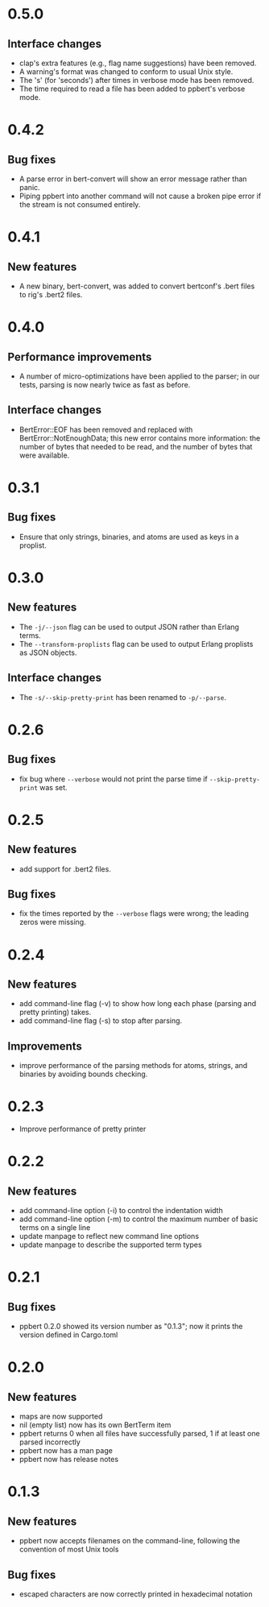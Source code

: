 0.5.0
=====

Interface changes
-----------------

- clap's extra features (e.g., flag name suggestions) have been removed.
- A warning's format was changed to conform to usual Unix style.
- The 's' (for 'seconds') after times in verbose mode has been removed.
- The time required to read a file has been added to ppbert's verbose mode.


0.4.2
=====

Bug fixes
---------

- A parse error in bert-convert will show an error message rather than
  panic.
- Piping ppbert into another command will not cause a broken pipe
  error if the stream is not consumed entirely.


0.4.1
=====

New features
------------

- A new binary, bert-convert, was added to convert bertconf's .bert
  files to rig's .bert2 files.


0.4.0
=====

Performance improvements
------------------------

- A number of micro-optimizations have been applied to the parser; in
  our tests, parsing is now nearly twice as fast as before.

Interface changes
-----------------

- BertError::EOF has been removed and replaced with
  BertError::NotEnoughData; this new error contains more information:
  the number of bytes that needed to be read, and the number of bytes
  that were available.


0.3.1
=====

Bug fixes
---------

- Ensure that only strings, binaries, and atoms are used as keys in a proplist.

0.3.0
=====

New features
------------

- The `-j/--json` flag can be used to output JSON rather than Erlang terms.
- The `--transform-proplists` flag can be used to output Erlang proplists
  as JSON objects.

Interface changes
-----------------

- The `-s/--skip-pretty-print` has been renamed to `-p/--parse`.


0.2.6
=====

Bug fixes
---------

- fix bug where `--verbose` would not print the parse time if
  `--skip-pretty-print` was set.


0.2.5
=====

New features
------------

- add support for .bert2 files.

Bug fixes
---------

- fix the times reported by the `--verbose` flags were wrong; the
  leading zeros were missing.


0.2.4
=====

New features
------------

- add command-line flag (-v) to show how long each phase
  (parsing and pretty printing) takes.
- add command-line flag (-s) to stop after parsing.

Improvements
------------

- improve performance of the parsing methods for atoms,
  strings, and binaries by avoiding bounds checking.


0.2.3
=====

- Improve performance of pretty printer


0.2.2
=====

New features
------------

- add command-line option (-i) to control the indentation width
- add command-line option (-m) to control the maximum number of
  basic terms on a single line
- update manpage to reflect new command line options
- update manpage to describe the supported term types


0.2.1
=====

Bug fixes
---------

- ppbert 0.2.0 showed its version number as "0.1.3"; now it prints the
  version defined in Cargo.toml


0.2.0
=====

New features
------------

- maps are now supported
- nil (empty list) now has its own BertTerm item
- ppbert returns 0 when all files have successfully parsed, 1 if at
  least one parsed incorrectly
- ppbert now has a man page
- ppbert now has release notes


0.1.3
=====

New features
------------

- ppbert now accepts filenames on the command-line, following the
  convention of most Unix tools

Bug fixes
---------

- escaped characters are now correctly printed in hexadecimal notation
